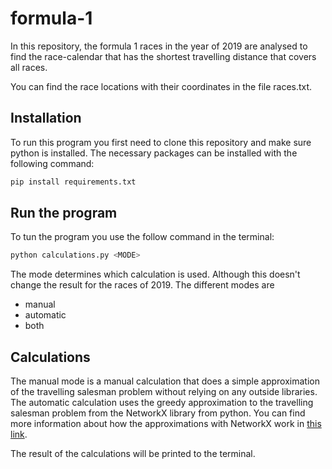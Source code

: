 # formula-1

In this repository, the formula 1 races in the year of 2019 are analysed to find the race-calendar that has the shortest travelling distance that covers all races.

You can find the race locations with their coordinates in the file races.txt.

## Installation

To run this program you first need to clone this repository and make sure python is installed.
The necessary packages can be installed with the following command:

```zsh
pip install requirements.txt
```

## Run the program

To tun the program you use the follow command in the terminal:

```zsh
python calculations.py <MODE>
```

The mode determines which calculation is used. Although this doesn't change the result for the races of 2019. The different modes are 

- manual
- automatic
- both

## Calculations

The manual mode is a manual calculation that does a simple approximation of the travelling salesman problem without relying on any outside libraries. The automatic calculation uses the greedy approximation to the travelling salesman problem from the NetworkX library from python. You can find more information about how the approximations with NetworkX work in [this link](https://networkx.org/documentation/stable/reference/algorithms/approximation.html).

The result of the calculations will be printed to the terminal.